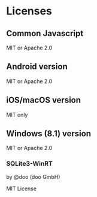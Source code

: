 # Licenses

## Common Javascript

MIT or Apache 2.0

## Android version

MIT or Apache 2.0

## iOS/macOS version

MIT only

## Windows (8.1) version

MIT or Apache 2.0

### SQLite3-WinRT

by @doo (doo GmbH)

MIT License
